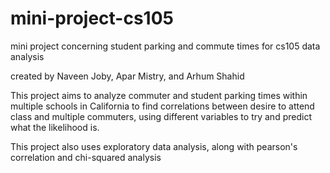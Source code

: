 # mini-project-cs105
mini project concerning student parking and commute times for cs105 data analysis

created by Naveen Joby, Apar Mistry, and Arhum Shahid

This project aims to analyze commuter and student parking times within multiple schools in California to find correlations between desire to attend class and multiple commuters, using different variables to try and predict what the likelihood is.

This project also uses exploratory data analysis, along with pearson's correlation and chi-squared analysis
